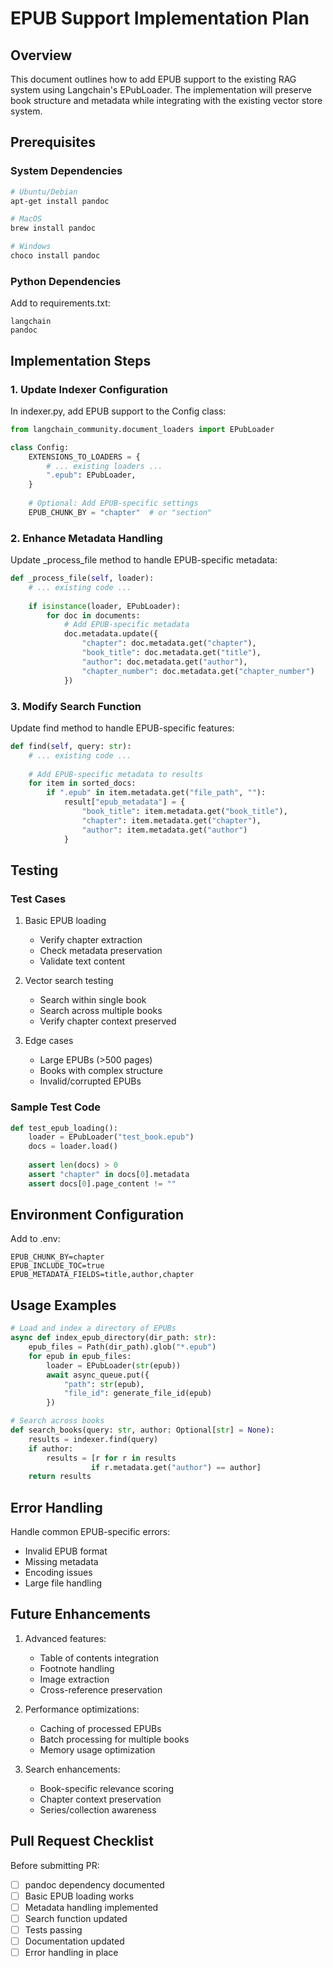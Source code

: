 # EPUB Support Implementation Plan

## Overview
This document outlines how to add EPUB support to the existing RAG system using Langchain's EPubLoader. The implementation will preserve book structure and metadata while integrating with the existing vector store system.

## Prerequisites

### System Dependencies
```bash
# Ubuntu/Debian
apt-get install pandoc

# MacOS
brew install pandoc

# Windows
choco install pandoc
```

### Python Dependencies
Add to requirements.txt:
```
langchain
pandoc
```

## Implementation Steps

### 1. Update Indexer Configuration

In indexer.py, add EPUB support to the Config class:

```python
from langchain_community.document_loaders import EPubLoader

class Config:
    EXTENSIONS_TO_LOADERS = {
        # ... existing loaders ...
        ".epub": EPubLoader,
    }
    
    # Optional: Add EPUB-specific settings
    EPUB_CHUNK_BY = "chapter"  # or "section"
```

### 2. Enhance Metadata Handling

Update _process_file method to handle EPUB-specific metadata:

```python
def _process_file(self, loader):
    # ... existing code ...
    
    if isinstance(loader, EPubLoader):
        for doc in documents:
            # Add EPUB-specific metadata
            doc.metadata.update({
                "chapter": doc.metadata.get("chapter"),
                "book_title": doc.metadata.get("title"),
                "author": doc.metadata.get("author"),
                "chapter_number": doc.metadata.get("chapter_number")
            })
```

### 3. Modify Search Function

Update find method to handle EPUB-specific features:

```python
def find(self, query: str):
    # ... existing code ...
    
    # Add EPUB-specific metadata to results
    for item in sorted_docs:
        if ".epub" in item.metadata.get("file_path", ""):
            result["epub_metadata"] = {
                "book_title": item.metadata.get("book_title"),
                "chapter": item.metadata.get("chapter"),
                "author": item.metadata.get("author")
            }
```

## Testing

### Test Cases
1. Basic EPUB loading
   - Verify chapter extraction
   - Check metadata preservation
   - Validate text content

2. Vector search testing
   - Search within single book
   - Search across multiple books
   - Verify chapter context preserved

3. Edge cases
   - Large EPUBs (>500 pages)
   - Books with complex structure
   - Invalid/corrupted EPUBs

### Sample Test Code

```python
def test_epub_loading():
    loader = EPubLoader("test_book.epub")
    docs = loader.load()
    
    assert len(docs) > 0
    assert "chapter" in docs[0].metadata
    assert docs[0].page_content != ""
```

## Environment Configuration

Add to .env:
```
EPUB_CHUNK_BY=chapter
EPUB_INCLUDE_TOC=true
EPUB_METADATA_FIELDS=title,author,chapter
```

## Usage Examples

```python
# Load and index a directory of EPUBs
async def index_epub_directory(dir_path: str):
    epub_files = Path(dir_path).glob("*.epub")
    for epub in epub_files:
        loader = EPubLoader(str(epub))
        await async_queue.put({
            "path": str(epub),
            "file_id": generate_file_id(epub)
        })

# Search across books
def search_books(query: str, author: Optional[str] = None):
    results = indexer.find(query)
    if author:
        results = [r for r in results 
                  if r.metadata.get("author") == author]
    return results
```

## Error Handling

Handle common EPUB-specific errors:
- Invalid EPUB format
- Missing metadata
- Encoding issues
- Large file handling

## Future Enhancements

1. Advanced features:
   - Table of contents integration
   - Footnote handling
   - Image extraction
   - Cross-reference preservation

2. Performance optimizations:
   - Caching of processed EPUBs
   - Batch processing for multiple books
   - Memory usage optimization

3. Search enhancements:
   - Book-specific relevance scoring
   - Chapter context preservation
   - Series/collection awareness

## Pull Request Checklist

Before submitting PR:
- [ ] pandoc dependency documented
- [ ] Basic EPUB loading works
- [ ] Metadata handling implemented
- [ ] Search function updated
- [ ] Tests passing
- [ ] Documentation updated
- [ ] Error handling in place
